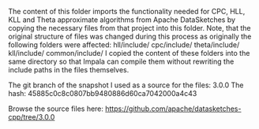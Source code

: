 The content of this folder imports the functionality needed for CPC, HLL, KLL and
Theta approximate algorithms from Apache DataSketches by copying the necessary files
from that project into this folder. Note, that the original structure of files was
changed during this process as originally the following folders were affected:
  hll/include/
  cpc/include/
  theta/include/
  kll/include/
  common/include/
I copied the content of these folders into the same directory so that Impala
can compile them without rewriting the include paths in the files themselves.

The git branch of the snapshot I used as a source for the files: 3.0.0
The hash: 45885c0c8c0807bb9480886d60ca7042000a4c43

Browse the source files here:
https://github.com/apache/datasketches-cpp/tree/3.0.0